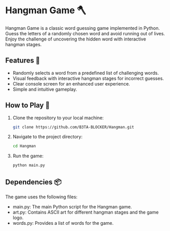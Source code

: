 #  **Hangman Game 🪓**

Hangman Game is a classic word guessing game implemented in Python. Guess the letters of a randomly chosen word and avoid running out of lives. Enjoy the challenge of uncovering the hidden word with interactive hangman stages.


## **Features 🌟**

- Randomly selects a word from a predefined list of challenging words.
- Visual feedback with interactive hangman stages for incorrect guesses.
- Clear console screen for an enhanced user experience.
- Simple and intuitive gameplay.

## **How to Play 🎲**

1. Clone the repository to your local machine:
   ```bash
   git clone https://github.com/B3TA-BLOCKER/Hangman.git
   ```
3. Navigate to the project directory:
   ```bash
   cd Hangman
   ```

5. Run the game:
   ```bash
   python main.py
   ```

## **Dependencies 📦**

The game uses the following files:

- main.py: The main Python script for the Hangman game.
- art.py: Contains ASCII art for different hangman stages and the game logo.
- words.py: Provides a list of words for the game.
